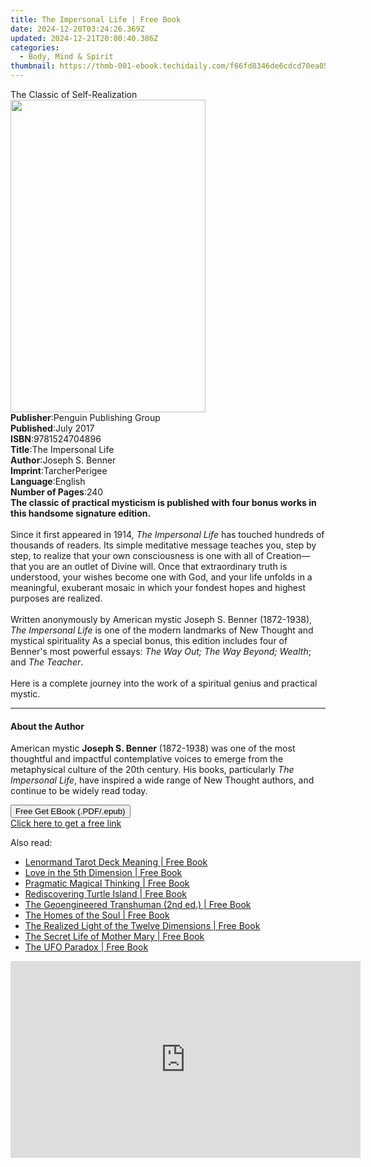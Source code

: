```yaml
---
title: The Impersonal Life | Free Book
date: 2024-12-20T03:24:26.369Z
updated: 2024-12-21T20:00:40.386Z
categories:
  - Body, Mind & Spirit
thumbnail: https://thmb-001-ebook.techidaily.com/f66fd8346de6cdcd70ea0519314c51a2f6d747b744bfb73f5af59586a8b7cb68.jpg
---
```

<main id="book-container">
  <div class="flex flex-col">
    <div class="book-brief flex-1 py-6 px-4 sm:p-6 md:py-10 md:px-8">
      <!-- brief-->
      <div class="book-brief-main">The Classic of Self-Realization</div>
    </div>
    <div
      class="book-meta-info flex-1 grid gap-4 col-start-1 col-end-3 row-start-1 sm:mb-6 sm:grid-cols-4 lg:gap-6 lg:col-start-2 lg:row-end-6 lg:row-span-6 lg:mb-0"
    >
      <div
        class="book-meta-info-left place-content-center mt-4 p-4 text-sm leading-6 col-start-2 col-span-2 dark:text-slate-400"
      >
        <img
          class="w-full h-500 object-cover rounded-lg sm:h-255 sm:col-span-2 lg:col-span-full"
          src="https://img-001-ebook.techidaily.com/3a4ec5944a6b470a7638d85fc614735ee5fccae06db302641d94d3db4d3f1792.jpg"
          alt=""
          width="312"
          height="500"
        />
      </div>
      <div
        class="book-meta-info-right mt-2 col-start-1 row-start-2 col-span-3 self-center"
      >
        <!-- meta data  -->
        <div class="flex flex-col px-4 md:px-8">
          <div class="flex-1">
            <strong>Publisher</strong>:<span class="px-2"
              >Penguin Publishing Group</span
            >
          </div>
          <div class="flex-1">
            <strong>Published</strong>:<span class="px-2">July 2017</span>
          </div>
          <div class="flex-1">
            <strong>ISBN</strong>:<span class="px-2">9781524704896</span>
          </div>
          <div class="flex-1">
            <strong>Title</strong>:<span class="px-2">The Impersonal Life</span>
          </div>
          <div class="flex-1">
            <strong>Author</strong>:<span class="px-2">Joseph S. Benner</span>
          </div>
          <div class="flex-1">
            <strong>Imprint</strong>:<span class="px-2">TarcherPerigee</span>
          </div>
          <div class="flex-1">
            <strong>Language</strong>:<span class="px-2">English</span>
          </div>
          <div class="flex-1">
            <strong>Number of Pages</strong>:<span class="px-2">240</span>
          </div>
        </div>
      </div>
    </div>
    <div class="book-description flex-1 py-6 px-4 sm:p-6 md:py-10 md:px-8">
      <div class="book-description-main">
        <div accordion-content="" id="description">
          <b
            >The classic of practical mysticism is published with four bonus
            works in this handsome signature edition. <br /><br /></b
          >Since it first appeared in 1914,<i> The Impersonal Life</i> has
          touched hundreds of thousands of readers. Its simple meditative
          message teaches you, step by step, to realize that your own
          consciousness is one with all of Creation—that you are an outlet of
          Divine will. Once that extraordinary truth is understood, your wishes
          become one with God, and your life unfolds in a meaningful, exuberant
          mosaic in which your fondest hopes and highest purposes are
          realized.<br /><br />
          Written anonymously by American mystic Joseph S. Benner (1872-1938),
          <i>The Impersonal Life</i> is one of the modern landmarks of New
          Thought and mystical spirituality As a special bonus, this edition
          includes four of Benner's most powerful essays:
          <i>The Way Out; The Way Beyond; Wealth</i>; and <i>The Teacher</i>.
          <br /><br />
          Here is a complete journey into the work of a spiritual genius and
          practical mystic.
        </div>
        <div class="accordion-fader"></div>
      </div>
    </div>
    <div class="book-excerpts flex-1 py-6 px-4 sm:p-6 md:py-10 md:px-8">
      <!-- excerpts-->
      <div class="book-excerpts-main">
        <hr />
        <h4 class="placeholder placeholder-heading">
          <span>About the Author</span>
        </h4>
        <p>
          American mystic <b>Joseph S. Benner</b> (1872-1938) was one of the
          most thoughtful and impactful contemplative voices to emerge from the
          metaphysical culture of the 20th century. His books, particularly
          <i>The Impersonal Life</i>, have inspired a wide range of New Thought
          authors, and continue to be widely read today.
        </p>
      </div>
    </div>
    <div
      class="book-about-author flex-1 py-6 px-4 sm:p-6 md:py-10 md:px-8"
    ></div>
    <div class="book-free-get flex-1 py-6 px-4 sm:p-6 md:py-10 md:px-8">
      <button
        id="btn-free-get"
        class="bg-blue-500 hover:bg-blue-700 text-white font-bold py-2 px-4 rounded"
      >
        Free Get EBook (.PDF/.epub)
      </button>
      <div id="countdown-display" class="px-2 text-lg mt-2"></div>
      <a
        id="free-link"
        class="hidden bg-blue-500 hover:bg-blue-700 text-white font-bold py-2 px-4 rounded"
        href="https://www.ebooks.com/en-us/book/95698815/the-impersonal-life/joseph-s-benner/"
        target="_blank"
        >Click here to get a free link</a
      >
    </div>
    <script>
      let countdownTime = 0;
      let countdownInterval = null;
      document
        .getElementById('btn-free-get')
        .addEventListener('click', startCountdown);
      function startCountdown() {
        countdownTime = new Date().getTime() + 60000 * 3;
        countdownInterval = setInterval(updateCountdown, 1000);
        document.getElementById('btn-free-get').disabled = true;
        document
          .getElementById('btn-free-get')
          .classList.add('bg-gray-500', 'cursor-not-allowed');
      }
      function updateCountdown() {
        let currentTime = new Date().getTime();
        let timeLeft = countdownTime - currentTime;
        let secondsLeft = Math.floor(timeLeft / 1000);
        document.getElementById('countdown-display').innerHTML =
          `Remaining time: ${secondsLeft} seconds.`;
        if (secondsLeft <= 0) {
          clearInterval(countdownInterval);
          document.getElementById('btn-free-get').classList.add('hidden');
          document.getElementById('free-link').classList.remove('hidden');
          document.getElementById('countdown-display').innerHTML = '';
        }
      }
    </script>
  </div>
</main>

<ins class="adsbygoogle"
      style="display:block"
      data-ad-client="ca-pub-7571918770474297"
      data-ad-slot="8358498916"
      data-ad-format="auto"
      data-full-width-responsive="true"></ins>
    

<span class="atpl-alsoreadstyle">Also read:</span>
<div><ul>
<li><a href="https://novels-ebooks.techidaily.com/211140879-9781960466167-lenormand-tarot-deck-meaning/"><u>Lenormand Tarot Deck Meaning | Free Book</u></a></li>
<li><a href="https://novels-ebooks.techidaily.com/211140846-9788797273937-love-in-the-5th-dimension/"><u>Love in the 5th Dimension | Free Book</u></a></li>
<li><a href="https://novels-ebooks.techidaily.com/211140889-9781801520843-pragmatic-magical-thinking/"><u>Pragmatic Magical Thinking | Free Book</u></a></li>
<li><a href="https://novels-ebooks.techidaily.com/211141753-9781591435211-rediscovering-turtle-island/"><u>Rediscovering Turtle Island | Free Book</u></a></li>
<li><a href="https://novels-ebooks.techidaily.com/211141752--the-geoengineered-transhuman-2nd-ed/"><u>The Geoengineered Transhuman (2nd ed.) | Free Book</u></a></li>
<li><a href="https://novels-ebooks.techidaily.com/211140891-9781801520898-the-homes-of-the-soul/"><u>The Homes of the Soul | Free Book</u></a></li>
<li><a href="https://novels-ebooks.techidaily.com/211141751-9781591434917-the-realized-light-of-the-twelve-dimensions/"><u>The Realized Light of the Twelve Dimensions | Free Book</u></a></li>
<li><a href="https://novels-ebooks.techidaily.com/211141754-9781591435259-the-secret-life-of-mother-mary/"><u>The Secret Life of Mother Mary | Free Book</u></a></li>
<li><a href="https://novels-ebooks.techidaily.com/211141750-9781591434894-the-ufo-paradox/"><u>The UFO Paradox | Free Book</u></a></li>
</ul></div>

<!-- affiliate ads begin -->
<iframe width="560" height="315" src="https://www.youtube.com/embed/6X24fPKs6AE?si=YtQy-8zy7GifgfA7" title="YouTube video player" frameborder="0" allow="accelerometer; autoplay; clipboard-write; encrypted-media; gyroscope; picture-in-picture; web-share" referrerpolicy="strict-origin-when-cross-origin" allowfullscreen></iframe>
<!-- affiliate ads end -->

